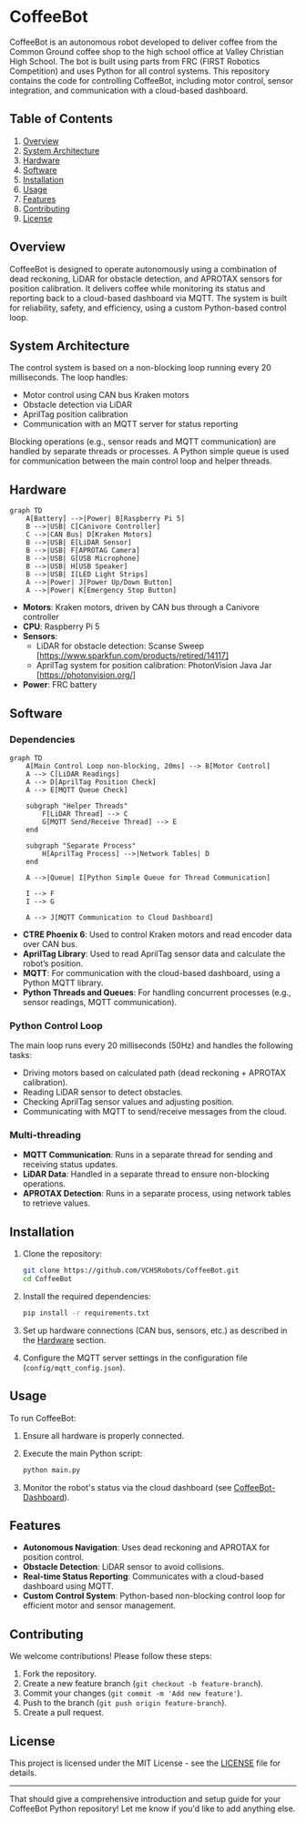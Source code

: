 # CoffeeBot

CoffeeBot is an autonomous robot developed to deliver coffee from the Common Ground coffee shop to the high school office at Valley Christian High School. The bot is built using parts from FRC (FIRST Robotics Competition) and uses Python for all control systems. This repository contains the code for controlling CoffeeBot, including motor control, sensor integration, and communication with a cloud-based dashboard.

## Table of Contents
1. [Overview](#overview)
2. [System Architecture](#system-architecture)
3. [Hardware](#hardware)
4. [Software](#software)
5. [Installation](#installation)
6. [Usage](#usage)
7. [Features](#features)
8. [Contributing](#contributing)
9. [License](#license)

## Overview

CoffeeBot is designed to operate autonomously using a combination of dead reckoning, LiDAR for obstacle detection, and APROTAX sensors for position calibration. It delivers coffee while monitoring its status and reporting back to a cloud-based dashboard via MQTT. The system is built for reliability, safety, and efficiency, using a custom Python-based control loop.

## System Architecture

The control system is based on a non-blocking loop running every 20 milliseconds. The loop handles:
- Motor control using CAN bus Kraken motors
- Obstacle detection via LiDAR
- AprilTag position calibration
- Communication with an MQTT server for status reporting

Blocking operations (e.g., sensor reads and MQTT communication) are handled by separate threads or processes. A Python simple queue is used for communication between the main control loop and helper threads.

## Hardware
```mermaid
graph TD
    A[Battery] -->|Power| B[Raspberry Pi 5]
    B -->|USB| C[Canivore Controller]
    C -->|CAN Bus| D[Kraken Motors]
    B -->|USB| E[LiDAR Sensor]
    B -->|USB| F[APROTAG Camera]
    B -->|USB| G[USB Microphone]
    B -->|USB| H[USB Speaker]
    B -->|USB| I[LED Light Strips]
    A -->|Power| J[Power Up/Down Button]
    A -->|Power| K[Emergency Stop Button]
```
- **Motors**: Kraken motors, driven by CAN bus through a Canivore controller
- **CPU**: Raspberry Pi 5
- **Sensors**: 
  - LiDAR for obstacle detection: Scanse Sweep [https://www.sparkfun.com/products/retired/14117]
  - AprilTag system for position calibration: PhotonVision Java Jar [https://photonvision.org/]
- **Power**: FRC battery

## Software

### Dependencies
```mermaid
graph TD
    A[Main Control Loop non-blocking, 20ms] --> B[Motor Control]
    A --> C[LiDAR Readings]
    A --> D[AprilTag Position Check]
    A --> E[MQTT Queue Check]
    
    subgraph "Helper Threads"
        F[LiDAR Thread] --> C
        G[MQTT Send/Receive Thread] --> E
    end
    
    subgraph "Separate Process"
        H[AprilTag Process] -->|Network Tables| D
    end
    
    A -->|Queue| I[Python Simple Queue for Thread Communication]
    
    I --> F
    I --> G
    
    A --> J[MQTT Communication to Cloud Dashboard]
```
- **CTRE Phoenix 6**: Used to control Kraken motors and read encoder data over CAN bus.
- **AprilTag Library**: Used to read AprilTag sensor data and calculate the robot’s position.
- **MQTT**: For communication with the cloud-based dashboard, using a Python MQTT library.
- **Python Threads and Queues**: For handling concurrent processes (e.g., sensor readings, MQTT communication).

### Python Control Loop

The main loop runs every 20 milliseconds (50Hz) and handles the following tasks:
- Driving motors based on calculated path (dead reckoning + APROTAX calibration).
- Reading LiDAR sensor to detect obstacles.
- Checking AprilTag sensor values and adjusting position.
- Communicating with MQTT to send/receive messages from the cloud.

### Multi-threading

- **MQTT Communication**: Runs in a separate thread for sending and receiving status updates.
- **LiDAR Data**: Handled in a separate thread to ensure non-blocking operations.
- **APROTAX Detection**: Runs in a separate process, using network tables to retrieve values.

## Installation

1. Clone the repository:
   ```bash
   git clone https://github.com/VCHSRobots/CoffeeBot.git
   cd CoffeeBot
   ```

2. Install the required dependencies:
   ```bash
   pip install -r requirements.txt
   ```

3. Set up hardware connections (CAN bus, sensors, etc.) as described in the [Hardware](#hardware) section.

4. Configure the MQTT server settings in the configuration file (`config/mqtt_config.json`).

## Usage

To run CoffeeBot:
1. Ensure all hardware is properly connected.
2. Execute the main Python script:
   ```bash
   python main.py
   ```

3. Monitor the robot's status via the cloud dashboard (see [CoffeeBot-Dashboard](https://github.com/VCHSRobots/CoffeeBot-dashboard)).

## Features

- **Autonomous Navigation**: Uses dead reckoning and APROTAX for position control.
- **Obstacle Detection**: LiDAR sensor to avoid collisions.
- **Real-time Status Reporting**: Communicates with a cloud-based dashboard using MQTT.
- **Custom Control System**: Python-based non-blocking control loop for efficient motor and sensor management.

## Contributing

We welcome contributions! Please follow these steps:
1. Fork the repository.
2. Create a new feature branch (`git checkout -b feature-branch`).
3. Commit your changes (`git commit -m 'Add new feature'`).
4. Push to the branch (`git push origin feature-branch`).
5. Create a pull request.

## License

This project is licensed under the MIT License - see the [LICENSE](LICENSE) file for details.

---

That should give a comprehensive introduction and setup guide for your CoffeeBot Python repository! Let me know if you'd like to add anything else.
